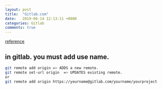 ```yaml
---
layout: post
title:  "Gitlab.com"
date:   2019-06-14 12:13:11 +0800
categories: Gitlab
comments: true
---
```


[reference](https://stackoverflow.com/questions/42830557/git-remote-add-origin-vs-remote-set-url-origin/42830632)


## in gitlab. you must add use name.
```bash
git remote add origin => ADDS a new remote.
git remote set-url origin  => UPDATES existing remote.
or
git remote add origin https://yourname@gitlab.com/yourname/yourproject.git
```

